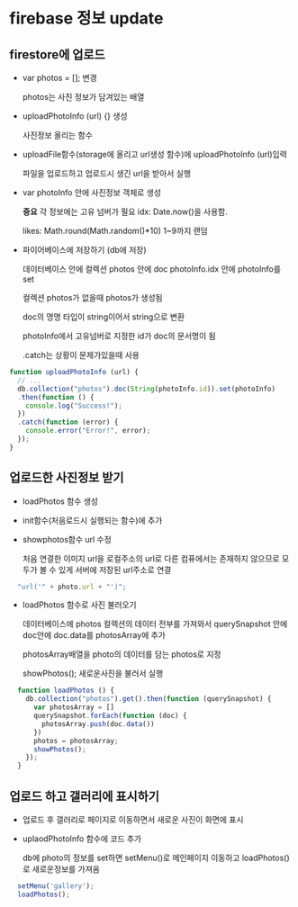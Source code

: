 # firebase 정보 update

## firestore에 업로드

- var photos = []; 변경 

  photos는 사진 정보가 담겨있는 배열

- uploadPhotoInfo (url) {} 생성 
 
  사진정보 올리는 함수

- uploadFile함수(storage에 올리고 url생성 함수)에 uploadPhotoInfo (url)입력 

  파일을 업로드하고 업로드시 생긴 url을 받아서 실행

- var photoInfo 안에 사진정보 객체로 생성

  __중요__ 각 정보에는 고유 넘버가 필요 idx: Date.now()을 사용함. 

  likes: Math.round(Math.random()*10) 1~9까지 랜덤

- 파이어베이스에 저장하기 (db에 저장)

  데이터베이스 안에 컬렉션 photos 안에 doc photoInfo.idx 안에 photoInfo를 set

  컬렉션 photos가 없을때 photos가 생성됨

  doc의 명명 타입이 string이어서 string으로 변환

  photoInfo에서 고유넘버로 지정한 id가 doc의 문서명이 됨

  .catch는 상황이 문제가있을때 사용 

```js
function uploadPhotoInfo (url) {
  // ...
  db.collection("photos").doc(String(photoInfo.id)).set(photoInfo)
  .then(function () {
    console.log("Success!");
  })
  .catch(function (error) {
    console.error("Error!", error);
  });
}
```

## 업로드한 사진정보 받기

- loadPhotos 함수 생성 

- init함수(처음로드시 실행되는 함수)에 추가

- showphotos함수 url 수정

   처음 연결한 이미지 url을 로컬주소의 url로 다른 컴퓨에서는 존재하지 않으므로 모두가 볼 수 있게 서버에 저장된 url주소로 연결

```js
  "url('" + photo.url + "')";
```
- loadPhotos 함수로 사진 불러오기

  데이터베이스에 photos 컬렉션의 데이터 전부를 가져와서 querySnapshot 안에 doc안에 doc.data를 photosArray에 추가

  photosArray배열을 photo의 데이터를 담는 photos로 지정

  showPhotos(); 새로운사진을 불러서 실행

```js
  function loadPhotos () {
    db.collection("photos").get().then(function (querySnapshot) {
      var photosArray = []
      querySnapshot.forEach(function (doc) {
        photosArray.push(doc.data())
      })
      photos = photosArray;
      showPhotos();
    });
  }
```

## 업로드 하고 갤러리에 표시하기

- 업로드 후 갤러리로 페이지로 이동하면서 새로운 사진이 화면에 표시

- uplaodPhotoInfo 함수에 코드 추가

   db에 photo의 정보를 set하면 setMenu()로 메인페이지 이동하고 loadPhotos()로 새로운정보를 가져옴

```js
  setMenu('gallery');
  loadPhotos();
```